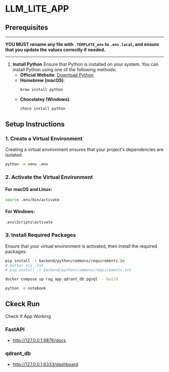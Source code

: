 # LLM_LITE_APP


## Prerequisites
___
**YOU MUST rename any file with `.TEMPLATE_env` to `.env.local`, and ensure that you update the values correctly if needed.**
___


1. **Install Python**
   Ensure that Python is installed on your system. You can install Python using one of the following methods:
   - **Official Website**: [Download Python](https://www.python.org/downloads/)
   - **Homebrew (macOS)**:
     ```bash
     brew install python
     ```
   - **Chocolatey (Windows)**:
     ```bash
     choco install python
     ```


## Setup Instructions
### 1. Create a Virtual Environment

Creating a virtual environment ensures that your project's dependencies are isolated.

```bash
python -m venv .env
```

### 2. Activate the Virtual Environment
#### For macOS and Linux:

```bash
source .env/bin/activate
```

#### For Windows:
```bash
.env\Scripts\activate
```

### 3. Install Required Packages
Ensure that your virtual environment is activated, then install the required packages:

```bash
pip install -r backend/python/commons/requirements.in
# better via .txt
# pip install -r backend/python/commons/requirements.txt 
```

```bash
docker compose up rag_app qdrant_db pgsql  --build

```


```bash
python -m notebook
```


## Ckeck Run
Check If App Working 
### FastAPI
- http://127.0.0.1:9876/docs
### qdrant_db
- http://127.0.0.1:6333/dashboard
